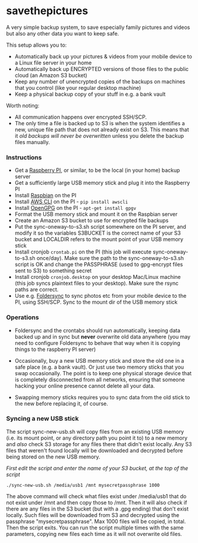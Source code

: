 # savethepictures

A very simple backup system, to save especially family pictures and videos but also any other data you
want to keep safe.

This setup allows you to:

- Automatically back up your pictures & videos from your mobile device to a Linux file server in your home
- Automatically back up ENCRYPTED versions of those files to the public cloud (an Amazon S3 bucket)
- Keep any number of unencrypted copies of the backups on machines that you control (like your regular desktop machine)
- Keep a physical backup copy of your stuff in e.g. a bank vault

Worth noting:

- All communication happens over encrypted SSH/SCP.
- The only time a file is backed up to S3 is when the system identifies a new, unique file path that does not already exist on S3. This means that it *old backups will never be overwritten* unless you delete the backup files manually.

### Instructions

- Get a [Raspberry PI](https://www.raspberrypi.org/), or similar, to be the local (in your home) backup server
- Get a sufficiently large USB memory stick and plug it into the Raspberry PI
- Install [Raspbian](https://www.raspberrypi.org/downloads/raspbian/) on the PI
- Install [AWS CLI](https://aws.amazon.com/cli/) on the PI - `pip install awscli`
- Install [OpenGPG](https://www.openpgp.org/) on the PI - `apt-get install gpgv`
- Format the USB memory stick and mount it on the Raspbian server
- Create an Amazon S3 bucket to use for encrypted file backups
- Put the sync-oneway-to-s3.sh script somewhere on the PI server, and modify it so the variables S3BUCKET is the correct name of your S3 bucket and LOCALDIR refers to the mount point of your USB memory stick
- Install cronjob `crontab.pi` on the PI (this job will execute sync-oneway-to-s3.sh once/day). Make sure the path to the sync-oneway-to-s3.sh script is OK and change the PASSPHRASE (used to gpg-encrypt files sent to S3) to something secret
- Install cronjob `cronjob.desktop` on your desktop Mac/Linux machine (this job syncs plaintext files to your desktop). Make sure the rsync paths are correct.
- Use e.g. [Foldersync](https://play.google.com/store/apps/details?id=dk.tacit.android.foldersync.full&hl=en) to sync photos etc from your mobile device to the PI, using SSH/SCP. Sync to the mount dir of the USB memory stick


### Operations

- Foldersync and the crontabs should run automatically, keeping data backed up and in sync but __never__ overwrite old data anywhere (you may need to configure Foldersync to behave that way when it is copying things to the raspberry PI server)

- Occasionally, buy a new USB memory stick and store the old one in a safe place (e.g. a bank vault). Or just use two memory sticks that you swap occasionally. The point is to keep one physical storage device that is completely disconnected from all networks, ensuring that someone hacking your online presence cannot delete all your data.

- Swapping memory sticks requires you to sync data from the old stick to the new before replacing it, of course. 

### Syncing a new USB stick

The script sync-new-usb.sh will copy files from an existing USB memory (i.e. its mount point, or any directory path you point it to) to a new memory and *also* check S3 storage for any files there that didn't exist locally. Any S3 files that weren't found locally will be downloaded and decrypted before being stored on the new USB memory.

*First edit the script and enter the name of your S3 bucket, at the top of the script*

`./sync-new-usb.sh /media/usb1 /mnt mysecretpassphrase 1000`

The above command will check what files exist under /media/usb1 that do not exist under /mnt and then copy those to /mnt. Then it will also check if there are any files in the S3 bucket (but with a .gpg ending) that don't exist locally. Such files will be downloaded from S3 and decrypted using the passphrase "mysecretpassphrase". Max 1000 files will be copied, in total. Then the script exits. You can run the script multiple times with the same parameters, copying new files each time as it will not overwrite old files.




